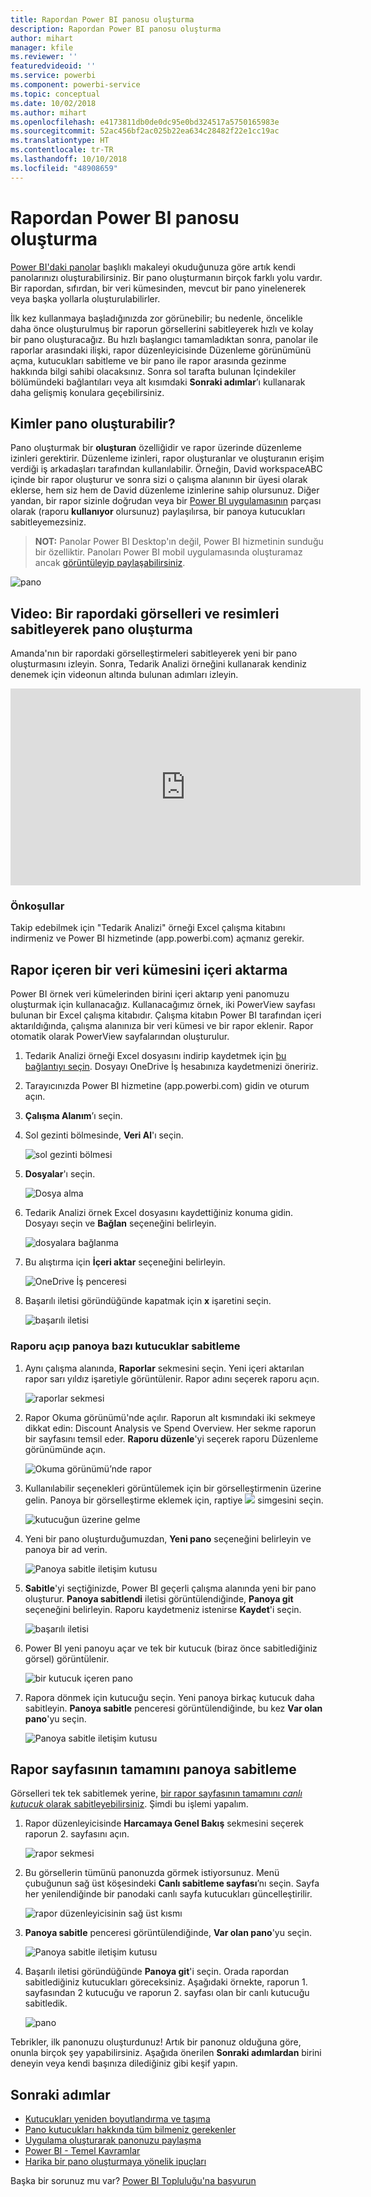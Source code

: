 ```yaml
---
title: Rapordan Power BI panosu oluşturma
description: Rapordan Power BI panosu oluşturma
author: mihart
manager: kfile
ms.reviewer: ''
featuredvideoid: ''
ms.service: powerbi
ms.component: powerbi-service
ms.topic: conceptual
ms.date: 10/02/2018
ms.author: mihart
ms.openlocfilehash: e4173811db0de0dc95e0bd324517a5750165983e
ms.sourcegitcommit: 52ac456bf2ac025b22ea634c28482f22e1cc19ac
ms.translationtype: HT
ms.contentlocale: tr-TR
ms.lasthandoff: 10/10/2018
ms.locfileid: "48908659"
---
```

# <a name="create-a-power-bi-dashboard-from-a-report"></a>Rapordan Power BI panosu oluşturma
[Power BI'daki panolar](service-dashboards.md) başlıklı makaleyi okuduğunuza göre artık kendi panolarınızı oluşturabilirsiniz. Bir pano oluşturmanın birçok farklı yolu vardır. Bir rapordan, sıfırdan, bir veri kümesinden, mevcut bir pano yinelenerek veya başka yollarla oluşturulabilirler.  

İlk kez kullanmaya başladığınızda zor görünebilir; bu nedenle, öncelikle daha önce oluşturulmuş bir raporun görsellerini sabitleyerek hızlı ve kolay bir pano oluşturacağız. Bu hızlı başlangıcı tamamladıktan sonra, panolar ile raporlar arasındaki ilişki, rapor düzenleyicisinde Düzenleme görünümünü açma, kutucukları sabitleme ve bir pano ile rapor arasında gezinme hakkında bilgi sahibi olacaksınız. Sonra sol tarafta bulunan İçindekiler bölümündeki bağlantıları veya alt kısımdaki **Sonraki adımlar**’ı kullanarak daha gelişmiş konulara geçebilirsiniz.

## <a name="who-can-create-a-dashboard"></a>Kimler pano oluşturabilir?
Pano oluşturmak bir **oluşturan** özelliğidir ve rapor üzerinde düzenleme izinleri gerektirir. Düzenleme izinleri, rapor oluşturanlar ve oluşturanın erişim verdiği iş arkadaşları tarafından kullanılabilir. Örneğin, David workspaceABC içinde bir rapor oluşturur ve sonra sizi o çalışma alanının bir üyesi olarak eklerse, hem siz hem de David düzenleme izinlerine sahip olursunuz. Diğer yandan, bir rapor sizinle doğrudan veya bir [Power BI uygulamasının](service-create-distribute-apps.md) parçası olarak (raporu **kullanıyor** olursunuz) paylaşılırsa, bir panoya kutucukları sabitleyemezsiniz.

> **NOT:** Panolar Power BI Desktop'ın değil, Power BI hizmetinin sunduğu bir özelliktir. Panoları Power BI mobil uygulamasında oluşturamaz ancak [görüntüleyip paylaşabilirsiniz](consumer/mobile/mobile-apps-view-dashboard.md).
>
> 

![pano](media/service-dashboard-create/power-bi-completed-dashboard-small.png)

## <a name="video-create-a-dashboard-by-pinning-visuals-and-images-from-a-report"></a>Video: Bir rapordaki görselleri ve resimleri sabitleyerek pano oluşturma
Amanda'nın bir rapordaki görselleştirmeleri sabitleyerek yeni bir pano oluşturmasını izleyin. Sonra, Tedarik Analizi örneğini kullanarak kendiniz denemek için videonun altında bulunan adımları izleyin.

<iframe width="560" height="315" src="https://www.youtube.com/embed/lJKgWnvl6bQ" frameborder="0" allowfullscreen></iframe>

### <a name="prerequisites"></a>Önkoşullar
Takip edebilmek için "Tedarik Analizi" örneği Excel çalışma kitabını indirmeniz ve Power BI hizmetinde (app.powerbi.com) açmanız gerekir.

## <a name="import-a-dataset-with-a-report"></a>Rapor içeren bir veri kümesini içeri aktarma
Power BI örnek veri kümelerinden birini içeri aktarıp yeni panomuzu oluşturmak için kullanacağız. Kullanacağımız örnek, iki PowerView sayfası bulunan bir Excel çalışma kitabıdır. Çalışma kitabın Power BI tarafından içeri aktarıldığında, çalışma alanınıza bir veri kümesi ve bir rapor eklenir.  Rapor otomatik olarak PowerView sayfalarından oluşturulur.

1. Tedarik Analizi örneği Excel dosyasını indirip kaydetmek için [bu bağlantıyı seçin](http://go.microsoft.com/fwlink/?LinkId=529784). Dosyayı OneDrive İş hesabınıza kaydetmenizi öneririz.
2. Tarayıcınızda Power BI hizmetine (app.powerbi.com) gidin ve oturum açın.
3. **Çalışma Alanım**’ı seçin.
4. Sol gezinti bölmesinde, **Veri Al**'ı seçin.

    ![sol gezinti bölmesi](media/service-dashboard-create/power-bi-get-data3.png)
5. **Dosyalar**'ı seçin.

   ![Dosya alma](media/service-dashboard-create/power-bi-select-files.png)
6. Tedarik Analizi örnek Excel dosyasını kaydettiğiniz konuma gidin. Dosyayı seçin ve **Bağlan** seçeneğini belirleyin.

   ![dosyalara bağlanma](media/service-dashboard-create/power-bi-connectnew.png)
7. Bu alıştırma için **İçeri aktar** seçeneğini belirleyin.

    ![OneDrive İş penceresi](media/service-dashboard-create/power-bi-import.png)
8. Başarılı iletisi göründüğünde kapatmak için **x** işaretini seçin.

   ![başarılı iletisi](media/service-dashboard-create/power-bi-view-datasetnew.png)

### <a name="open-the-report-and-pin-some-tiles-to-a-dashboard"></a>Raporu açıp panoya bazı kutucuklar sabitleme
1. Aynı çalışma alanında, **Raporlar** sekmesini seçin. Yeni içeri aktarılan rapor sarı yıldız işaretiyle görüntülenir. Rapor adını seçerek raporu açın.

    ![raporlar sekmesi](media/service-dashboard-create/power-bi-reports.png)
2. Rapor Okuma görünümü'nde açılır. Raporun alt kısmındaki iki sekmeye dikkat edin: Discount Analysis ve Spend Overview. Her sekme raporun bir sayfasını temsil eder.
    **Raporu düzenle**'yi seçerek raporu Düzenleme görünümünde açın.

    ![Okuma görünümü’nde rapor](media/service-dashboard-create/power-bi-reading-view.png)
3. Kullanılabilir seçenekleri görüntülemek için bir görselleştirmenin üzerine gelin. Panoya bir görselleştirme eklemek için, raptiye ![](media/service-dashboard-create/power-bi-pin-icon.png) simgesini seçin.

    ![kutucuğun üzerine gelme](media/service-dashboard-create/power-bi-hover.png)
4. Yeni bir pano oluşturduğumuzdan, **Yeni pano** seçeneğini belirleyin ve panoya bir ad verin.

   ![Panoya sabitle iletişim kutusu](media/service-dashboard-create/power-bi-pin-tile.png)
5. **Sabitle**'yi seçtiğinizde, Power BI geçerli çalışma alanında yeni bir pano oluşturur. **Panoya sabitlendi** iletisi görüntülendiğinde, **Panoya git** seçeneğini belirleyin. Raporu kaydetmeniz istenirse **Kaydet**'i seçin.

     ![başarılı iletisi](media/service-dashboard-create/power-bi-pin-success.png)
6. Power BI yeni panoyu açar ve tek bir kutucuk (biraz önce sabitlediğiniz görsel) görüntülenir.

   ![bir kutucuk içeren pano](media/service-dashboard-create/power-bi-pinned.png)
7. Rapora dönmek için kutucuğu seçin. Yeni panoya birkaç kutucuk daha sabitleyin. **Panoya sabitle** penceresi görüntülendiğinde, bu kez **Var olan pano**'yu seçin.  

   ![Panoya sabitle iletişim kutusu](media/service-dashboard-create/power-bi-existing-dashboard.png)

## <a name="pin-an-entire-report-page-to-the-dashboard"></a>Rapor sayfasının tamamını panoya sabitleme
Görselleri tek tek sabitlemek yerine, [bir rapor sayfasının tamamını *canlı kutucuk* olarak sabitleyebilirsiniz](service-dashboard-pin-live-tile-from-report.md). Şimdi bu işlemi yapalım.

1. Rapor düzenleyicisinde **Harcamaya Genel Bakış** sekmesini seçerek raporun 2. sayfasını açın.

   ![rapor sekmesi](media/service-dashboard-create/power-bi-page-tab.png)

2. Bu görsellerin tümünü panonuzda görmek istiyorsunuz.  Menü çubuğunun sağ üst köşesindeki **Canlı sabitleme sayfası**’nı seçin. Sayfa her yenilendiğinde bir panodaki canlı sayfa kutucukları güncelleştirilir.

   ![rapor düzenleyicisinin sağ üst kısmı](media/service-dashboard-create/power-bi-pin-live.png)

3. **Panoya sabitle** penceresi görüntülendiğinde, **Var olan pano**'yu seçin.

   ![Panoya sabitle iletişim kutusu](media/service-dashboard-create/power-bi-pin-live2.png)

4. Başarılı iletisi göründüğünde **Panoya git**'i seçin. Orada rapordan sabitlediğiniz kutucukları göreceksiniz. Aşağıdaki örnekte, raporun 1. sayfasından 2 kutucuğu ve raporun 2. sayfası olan bir canlı kutucuğu sabitledik.

   ![pano](media/service-dashboard-create/power-bi-dashboard.png)

Tebrikler, ilk panonuzu oluşturdunuz! Artık bir panonuz olduğuna göre, onunla birçok şey yapabilirsiniz.  Aşağıda önerilen **Sonraki adımlardan** birini deneyin veya kendi başınıza dilediğiniz gibi keşif yapın.   

## <a name="next-steps"></a>Sonraki adımlar
* [Kutucukları yeniden boyutlandırma ve taşıma](service-dashboard-edit-tile.md)
* [Pano kutucukları hakkında tüm bilmeniz gerekenler](service-dashboard-tiles.md)
* [Uygulama oluşturarak panonuzu paylaşma](service-install-use-apps.md)
* [Power BI - Temel Kavramlar](service-basic-concepts.md)
* [Harika bir pano oluşturmaya yönelik ipuçları](service-dashboards-design-tips.md)

Başka bir sorunuz mu var? [Power BI Topluluğu'na başvurun](http://community.powerbi.com/)

